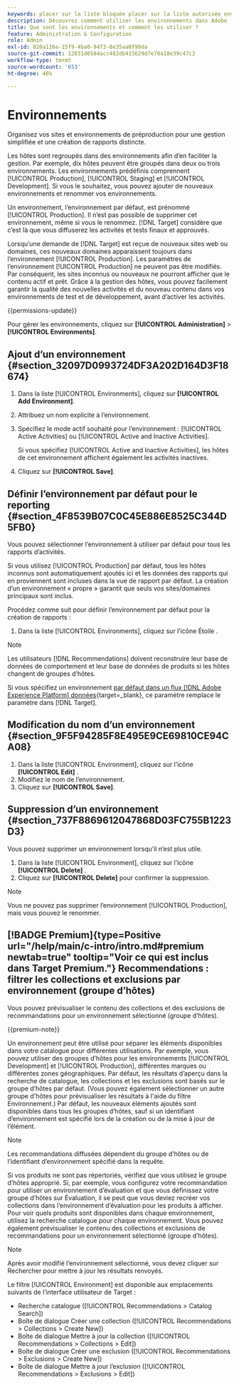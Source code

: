```yaml
---
keywords: placer sur la liste bloquée placer sur la liste autorisée environnement;dépannage;bonnes pratiques;ubox;redirections;redirection;liste blanche;liste bloquée;
description: Découvrez comment utiliser les environnements dans Adobe  [!DNL Target]  organiser vos sites et vos environnements de pré-production pour une gestion facile et des rapports séparés.
title: Que sont les environnements et comment les utiliser ?
feature: Administration & Configuration
role: Admin
exl-id: 820a116a-15f9-4ba0-94f3-8e35aa0f90da
source-git-commit: 12831d6584acc482db415629d7e70a18e39c47c2
workflow-type: tm+mt
source-wordcount: '653'
ht-degree: 46%

---
```


# Environnements

Organisez vos sites et environnements de préproduction pour une gestion simplifiée et une création de rapports distincte.

Les hôtes sont regroupés dans des environnements afin d’en faciliter la gestion. Par exemple, dix hôtes peuvent être groupés dans deux ou trois environnements. Les environnements prédéfinis comprennent [!UICONTROL Production], [!UICONTROL Staging] et [!UICONTROL Development]. Si vous le souhaitez, vous pouvez ajouter de nouveaux environnements et renommer vos environnements.

Un environnement, l’environnement par défaut, est prénommé [!UICONTROL Production]. Il n’est pas possible de supprimer cet environnement, même si vous le renommez. [!DNL Target] considère que c’est là que vous diffuserez les activités et tests finaux et approuvés.

Lorsqu’une demande de [!DNL Target] est reçue de nouveaux sites web ou domaines, ces nouveaux domaines apparaissent toujours dans l’environnement [!UICONTROL Production]. Les paramètres de l’environnement [!UICONTROL Production] ne peuvent pas être modifiés. Par conséquent, les sites inconnus ou nouveaux ne pourront afficher que le contenu actif et prêt. Grâce à la gestion des hôtes, vous pouvez facilement garantir la qualité des nouvelles activités et du nouveau contenu dans vos environnements de test et de développement, avant d’activer les activités.

{{permissions-update}}

Pour gérer les environnements, cliquez sur **[!UICONTROL Administration]** > **[!UICONTROL Environments]**.

## Ajout d’un environnement {#section_32097D0993724DF3A202D164D3F18674}

1. Dans la liste [!UICONTROL Environments], cliquez sur **[!UICONTROL Add Environment]**.
1. Attribuez un nom explicite à l’environnement.
1. Spécifiez le mode actif souhaité pour l’environnement : [!UICONTROL Active Activities] ou [!UICONTROL Active and Inactive Activities].

   Si vous spécifiez [!UICONTROL Active and Inactive Activities], les hôtes de cet environnement affichent également les activités inactives.

1. Cliquez sur **[!UICONTROL Save]**.

## Définir l’environnement par défaut pour le reporting {#section_4F8539B07C0C45E886E8525C344D5FB0}

Vous pouvez sélectionner l’environnement à utiliser par défaut pour tous les rapports d’activités.

Si vous utilisez [!UICONTROL Production] par défaut, tous les hôtes inconnus sont automatiquement ajoutés ici et les données des rapports qui en proviennent sont incluses dans la vue de rapport par défaut. La création d’un environnement « propre » garantit que seuls vos sites/domaines principaux sont inclus.

Procédez comme suit pour définir l’environnement par défaut pour la création de rapports :

1. Dans la liste [!UICONTROL Environments], cliquez sur l’icône Étoile .

>[!NOTE]
>
>Les utilisateurs [!DNL Recommendations] doivent reconstruire leur base de données de comportement et leur base de données de produits si les hôtes changent de groupes d’hôtes.
>
>Si vous spécifiez un environnement [par défaut dans un flux  [!DNL Adobe Experience Platform]  données](https://experienceleague.adobe.com/docs/experience-platform/datastreams/configure.html?lang=en#target){target=_blank}, ce paramètre remplace le paramètre dans [!DNL Target].

## Modification du nom d’un environnement {#section_9F5F94285F8E495E9CE69810CE94CA08}

1. Dans la liste [!UICONTROL Environment], cliquez sur l’icône **[!UICONTROL Edit]** .
1. Modifiez le nom de l’environnement.
1. Cliquez sur **[!UICONTROL Save]**.

## Suppression d’un environnement {#section_737F8869612047868D03FC755B1223D3}

Vous pouvez supprimer un environnement lorsqu’il n’est plus utile.

1. Dans la liste [!UICONTROL Environment], cliquez sur l’icône **[!UICONTROL Delete]** .
1. Cliquez sur **[!UICONTROL Delete]** pour confirmer la suppression.

>[!NOTE]
>
>Vous ne pouvez pas supprimer l’environnement [!UICONTROL Production], mais vous pouvez le renommer.

## [!BADGE Premium]{type=Positive url="/help/main/c-intro/intro.md#premium newtab=true" tooltip="Voir ce qui est inclus dans Target Premium."} Recommendations : filtrer les collections et exclusions par environnement (groupe d’hôtes)

Vous pouvez prévisualiser le contenu des collections et des exclusions de recommandations pour un environnement sélectionné (groupe d’hôtes).

{{premium-note}}

Un environnement peut être utilisé pour séparer les éléments disponibles dans votre catalogue pour différentes utilisations. Par exemple, vous pouvez utiliser des groupes d’hôtes pour les environnements [!UICONTROL Development] et [!UICONTROL Production], différentes marques ou différentes zones géographiques. Par défaut, les résultats d’aperçu dans la recherche de catalogue, les collections et les exclusions sont basés sur le groupe d’hôtes par défaut. (Vous pouvez également sélectionner un autre groupe d&#39;hôtes pour prévisualiser les résultats à l&#39;aide du filtre Environnement.) Par défaut, les nouveaux éléments ajoutés sont disponibles dans tous les groupes d’hôtes, sauf si un identifiant d’environnement est spécifié lors de la création ou de la mise à jour de l’élément.

>[!NOTE]
>
>Les recommandations diffusées dépendent du groupe d’hôtes ou de l’identifiant d’environnement spécifié dans la requête.


Si vos produits ne sont pas répertoriés, vérifiez que vous utilisez le groupe d’hôtes approprié. Si, par exemple, vous configurez votre recommandation pour utiliser un environnement d’évaluation et que vous définissez votre groupe d’hôtes sur Évaluation, il se peut que vous deviez recréer vos collections dans l’environnement d’évaluation pour les produits à afficher. Pour voir quels produits sont disponibles dans chaque environnement, utilisez la recherche catalogue pour chaque environnement. Vous pouvez également prévisualiser le contenu des collections et exclusions de recommandations pour un environnement sélectionné (groupe d’hôtes).

>[!NOTE]
>Après avoir modifié l’environnement sélectionné, vous devez cliquer sur Rechercher pour mettre à jour les résultats renvoyés.

Le filtre [!UICONTROL Environment] est disponible aux emplacements suivants de l’interface utilisateur de Target :

* Recherche catalogue ([!UICONTROL Recommendations > Catalog Search])
* Boîte de dialogue Créer une collection ([!UICONTROL Recommendations > Collections > Create New])
* Boîte de dialogue Mettre à jour la collection ([!UICONTROL Recommendations > Collections > Edit])
* Boîte de dialogue Créer une exclusion ([!UICONTROL Recommendations > Exclusions > Create New])
* Boîte de dialogue Mettre à jour l’exclusion ([!UICONTROL Recommendations > Exclusions > Edit])
